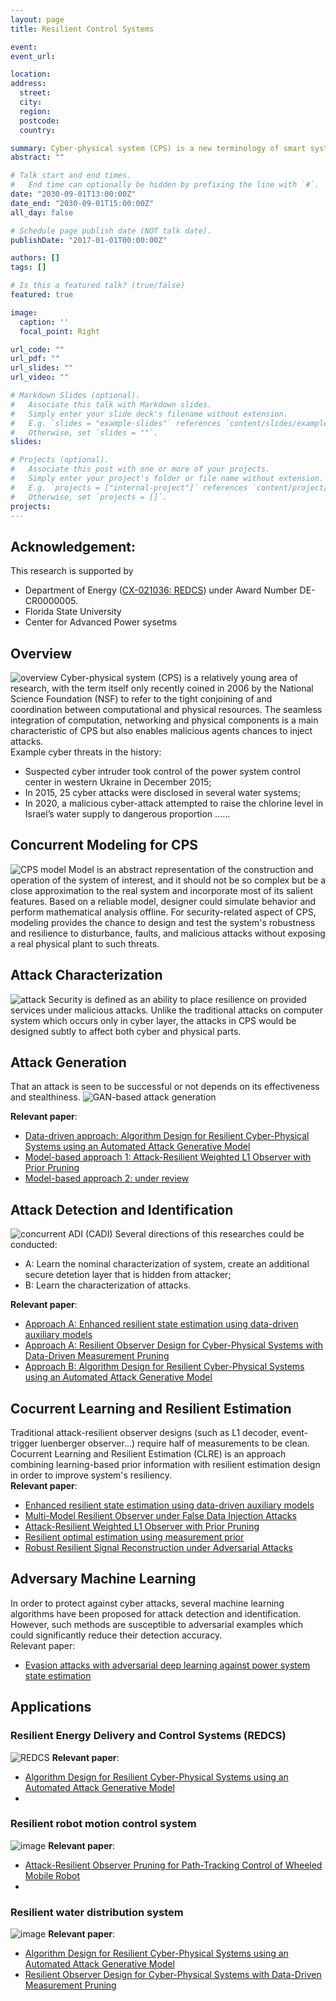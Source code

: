 ```yaml
---
layout: page
title: Resilient Control Systems

event: 
event_url: 

location:
address:
  street:
  city:
  region: 
  postcode: 
  country:

summary: Cyber-physical system (CPS) is a new terminology of smart systems referring to the tight conjoining of and coordination between computation, comunication and physical processes.In increasingly serious adversary environment, the quest to synthesize control laws that meet the necessary resiliency requirements will become even more challenging. This research is focusing on vulnerability analysis, anomaly detection, characterization, and localization, to resilient control and state estimation designs against adversarial targeting.
abstract: ""

# Talk start and end times.
#   End time can optionally be hidden by prefixing the line with `#`.
date: "2030-09-01T13:00:00Z"
date_end: "2030-09-01T15:00:00Z"
all_day: false

# Schedule page publish date (NOT talk date).
publishDate: "2017-01-01T00:00:00Z"

authors: []
tags: []

# Is this a featured talk? (true/false)
featured: true

image:
  caption: ''
  focal_point: Right

url_code: ""
url_pdf: ""
url_slides: ""
url_video: ""

# Markdown Slides (optional).
#   Associate this talk with Markdown slides.
#   Simply enter your slide deck's filename without extension.
#   E.g. `slides = "example-slides"` references `content/slides/example-slides.md`.
#   Otherwise, set `slides = ""`.
slides:

# Projects (optional).
#   Associate this post with one or more of your projects.
#   Simply enter your project's folder or file name without extension.
#   E.g. `projects = ["internal-project"]` references `content/project/deep-learning/index.md`.
#   Otherwise, set `projects = []`.
projects:
---
```

## Acknowledgement: 
This research is supported by 
- Department of Energy ([CX-021036: REDCS](https://www.energy.gov/nepa/downloads/cx-021036-resilient-energy-delivery-and-control-systems-redcs)) under Award Number DE-CR0000005.
- Florida State University
- Center for Advanced Power sysetms
## Overview
![overview](https://user-images.githubusercontent.com/72170474/150700126-aa8e85bc-1809-46b9-b35b-bd72f41a93aa.png)
Cyber-physical system (CPS) is a relatively young area of research, with the term itself only recently coined in 2006 by the National Science Foundation (NSF) to refer to the tight conjoining of and coordination between computational and physical resources. The seamless integration of computation, networking and physical components is a main characteristic of CPS but also enables malicious agents chances to inject attacks.<br>
Example cyber threats in the history:
- Suspected cyber intruder took control of the power system control center in western Ukraine in December 2015;
- In 2015, 25 cyber attacks were disclosed in several water systems;
- In 2020, a malicious cyber-attack attempted to raise the chlorine level in Israel’s water supply to dangerous proportion ……

## Concurrent Modeling for CPS
![CPS model](https://user-images.githubusercontent.com/72170474/150700418-b937c2ad-bdd6-40a1-915c-375ea4826afa.png)
Model is an abstract representation of the construction and operation of the system of interest, and it should not be so complex but be a close approximation to the real system and incorporate most of its salient features. Based on a reliable model, designer could simulate behavior and perform mathematical analysis offline. For security-related aspect of CPS, modeling provides the chance to design and test the system's robustness and resilience to disturbance, faults, and malicious attacks without exposing a real physical plant to such threats. 

## Attack Characterization
![attack](https://user-images.githubusercontent.com/72170474/150700777-baa14500-e782-4d52-9599-a1408df61870.png)
Security is defined as an ability to place resilience on provided services under malicious attacks. Unlike the traditional attacks on computer system which occurs only in cyber layer, the attacks in CPS would be designed subtly to affect both cyber and physical parts.

## Attack Generation
That an attack is seen to be successful or not depends on its effectiveness and stealthiness. 
![GAN-based attack generation](https://user-images.githubusercontent.com/72170474/150701139-7ec29353-d0d3-41c6-80c5-eea68ed01f48.png)

**Relevant paper**: 
- [Data-driven approach: Algorithm Design for Resilient Cyber-Physical Systems using an Automated Attack Generative Model](https://raslab.netlify.app/publication/adrcpsaag/)
- [Model-based approach 1: Attack-Resilient Weighted L1 Observer with Prior Pruning](https://raslab.netlify.app/publication/arl1ofdia/)
- [Model-based approach 2: under review]()

## Attack Detection and Identification
![concurrent ADI (CADI)](https://user-images.githubusercontent.com/72170474/150700790-60e5c7ca-10e1-4839-bdf0-429317277b44.png)
Several directions of this researches could be conducted:
- A: Learn the nominal characterization of system, create an additional secure detetion layer that is hidden from attacker;
- B: Learn the characterization of attacks.

**Relevant paper**: 
- [Approach A: Enhanced resilient state estimation using data-driven auxiliary models](https://raslab.netlify.app/publication/erseddam/)
- [Approach A: Resilient Observer Design for Cyber-Physical Systems with Data-Driven Measurement Pruning](https://raslab.netlify.app/publication/rodcpsddmp/)
- [Approach B: Algorithm Design for Resilient Cyber-Physical Systems using an Automated Attack Generative Model](https://raslab.netlify.app/publication/adrcpsaag/)

## Cocurrent Learning and Resilient Estimation
Traditional attack-resilient observer designs (such as L1 decoder, event-trigger luenberger observer…) require half of measurements to be clean.<br>
Cocurrent Learning and Resilient Estimation (CLRE) is an approach combining learning-based prior information with resilient estimation design in order to improve system's resiliency.<br>
**Relevant paper**: 
- [Enhanced resilient state estimation using data-driven auxiliary models](https://raslab.netlify.app/publication/erseddam/)
- [Multi-Model Resilient Observer under False Data Injection Attacks](https://raslab.netlify.app/publication/mmrofdia/)
- [Attack-Resilient Weighted L1 Observer with Prior Pruning](https://raslab.netlify.app/publication/arl1ofdia/)
- [Resilient optimal estimation using measurement prior](https://raslab.netlify.app/publication/roemr/)
- [Robust Resilient Signal Reconstruction under Adversarial Attacks](https://raslab.netlify.app/publication/rrsraa/)

## Adversary Machine Learning
In order to protect against cyber attacks, several machine learning algorithms have been proposed for attack detection and identification. However, such methods are susceptible to adversarial examples which could significantly reduce their detection accuracy. <br>
Relevant paper: 
- [Evasion attacks with adversarial deep learning against power system state estimation](https://raslab.netlify.app/publication/eaadlpsse/)

## Applications
### Resilient Energy Delivery and Control Systems (REDCS)
![REDCS](https://user-images.githubusercontent.com/72170474/150701660-4f0b5fef-0628-4d11-a9db-065759e30b7a.png)
**Relevant paper**: 
- [Algorithm Design for Resilient Cyber-Physical Systems using an Automated Attack Generative Model](https://raslab.netlify.app/publication/adrcpsaag/)
- 
### Resilient robot motion control system
![image](https://user-images.githubusercontent.com/72170474/150701939-1f52353c-f62c-4536-87ff-aeefa6a0862f.png)
**Relevant paper**: 
- [Attack-Resilient Observer Pruning for Path-Tracking Control of Wheeled Mobile Robot](https://raslab.netlify.app/publication/aropptcwmr/)
- 
### Resilient water distribution system
![image](https://user-images.githubusercontent.com/72170474/150701940-4bac0d8a-689c-414d-b59d-ebda9d5e540e.png)
**Relevant paper**: 
- [Algorithm Design for Resilient Cyber-Physical Systems using an Automated Attack Generative Model](https://raslab.netlify.app/publication/adrcpsaag/)
- [Resilient Observer Design for Cyber-Physical Systems with Data-Driven Measurement Pruning](https://raslab.netlify.app/publication/rodcpsddmp/)
